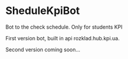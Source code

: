 # SheduleKpiBot
Bot to the check schedule. Only for students KPI

First version bot, built in api rozklad.hub.kpi.ua.

Second version coming soon...

